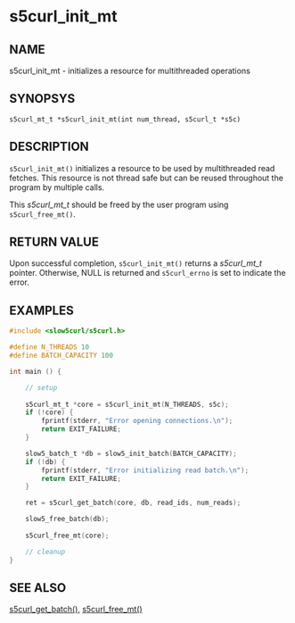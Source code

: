 # s5curl_init_mt

## NAME
s5curl_init_mt - initializes a resource for multithreaded operations

## SYNOPSYS
`s5curl_mt_t *s5curl_init_mt(int num_thread, s5curl_t *s5c)`

## DESCRIPTION
`s5curl_init_mt()` initializes a resource to be used by multithreaded read fetches. This resource is not thread safe but can be reused throughout the program by multiple calls.

This *s5curl_mt_t* should be freed by the user program using `s5curl_free_mt()`.

## RETURN VALUE
Upon successful completion, `s5curl_init_mt()` returns a *s5curl_mt_t* pointer. Otherwise, NULL is returned and `s5curl_errno` is set to indicate the error.

## EXAMPLES
```c
#include <slow5curl/s5curl.h>

#define N_THREADS 10
#define BATCH_CAPACITY 100

int main () {

    // setup
    
    s5curl_mt_t *core = s5curl_init_mt(N_THREADS, s5c);
    if (!core) {
        fprintf(stderr, "Error opening connections.\n");
        return EXIT_FAILURE;
    }

    slow5_batch_t *db = slow5_init_batch(BATCH_CAPACITY);
    if (!db) {
        fprintf(stderr, "Error initializing read batch.\n");
        return EXIT_FAILURE;
    }

    ret = s5curl_get_batch(core, db, read_ids, num_reads);

    slow5_free_batch(db);
    
    s5curl_free_mt(core);

    // cleanup
}
```

## SEE ALSO
[s5curl_get_batch()](s5curl_get_batch.md), [s5curl_free_mt()](s5curl_free_mt.md)
